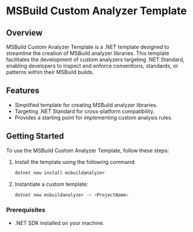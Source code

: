 # MSBuild Custom Analyzer Template

## Overview
MSBuild Custom Analyzer Template is a .NET template designed to streamline the creation of MSBuild analyzer libraries. This template facilitates the development of custom analyzers targeting .NET Standard, enabling developers to inspect and enforce conventions, standards, or patterns within their MSBuild builds.

## Features
- Simplified template for creating MSBuild analyzer libraries.
- Targeting .NET Standard for cross-platform compatibility.
- Provides a starting point for implementing custom analysis rules.

## Getting Started
To use the MSBuild Custom Analyzer Template, follow these steps:
1. Install the template using the following command:
   ```bash
   dotnet new install msbuildanalyzer
2. Instantiate a custom template:
   ```bash
   dotnet new msbuildanalyzer -n <ProjectName>

### Prerequisites
- .NET SDK installed on your machine.